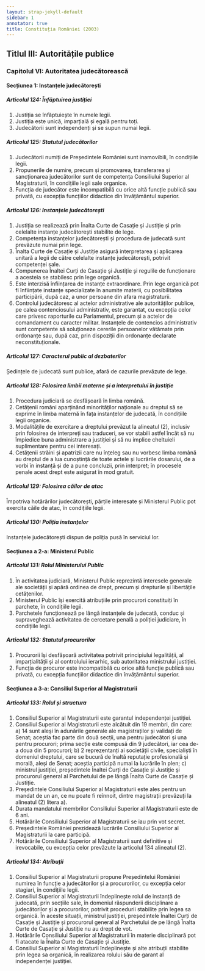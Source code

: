 ```yaml
---
layout: strap-jekyll-default
sidebar: 1
annotator: true
title: Constituția României (2003)
---
```


## Titlul III: Autoritățile publice

### Capitolul VI: Autoritatea judecătorească

#### Secțiunea 1: Instanțele judecătorești

##### **Articolul 124**: *Înfăptuirea justiției*

1. Justiția se înfăptuiește în numele legii.
1. Justiția este unică, imparțială și egală pentru toți.
1. Judecătorii sunt independenți și se supun numai legii.

##### **Articolul 125**: *Statutul judecătorilor*

1. Judecătorii numiți de Președintele României sunt inamovibili, în condițiile legii.
1. Propunerile de numire, precum și promovarea, transferarea și sancționarea judecătorilor sunt de competența Consiliului Superior al Magistraturii, în condițiile legii sale organice.
1. Funcția de judecător este incompatibilă cu orice altă funcție publică sau privată, cu excepția funcțiilor didactice din învățământul superior.

##### **Articolul 126**: *Instanțele judecătorești*

1. Justiția se realizează prin Înalta Curte de Casație și Justiție și prin celelalte instanțe judecătorești stabilite de lege.
1. Competența instanțelor judecătorești și procedura de judecată sunt prevăzute numai prin lege.
1. Înalta Curte de Casație și Justiție asigură interpretarea și aplicarea unitară a legii de către celelalte instanțe judecătorești, potrivit competenței sale.
1. Compunerea Înaltei Curți de Casație și Justiție și regulile de funcționare a acesteia se stabilesc prin lege organică.
1. Este interzisă înființarea de instanțe extraordinare. Prin lege organică pot fi înființate instanțe specializate în anumite materii, cu posibilitatea participării, după caz, a unor persoane din afara magistraturii.
1. Controlul judecătoresc al actelor administrative ale autorităților publice, pe calea contenciosului administrativ, este garantat, cu excepția celor care privesc raporturile cu Parlamentul, precum și a actelor de comandament cu caracter militar. Instanțele de contencios administrativ sunt competente să soluționeze cererile persoanelor vătămate prin ordonanțe sau, după caz, prin dispoziții din ordonanțe declarate neconstituționale.

##### **Articolul 127**: *Caracterul public al dezbaterilor*

Ședințele de judecată sunt publice, afară de cazurile prevăzute de lege.

##### **Articolul 128**: *Folosirea limbii materne și a interpretului în justiție*

1. Procedura judiciară se desfășoară în limba română.
1. Cetățenii români aparținând minorităților naționale au dreptul să se exprime în limba maternă în fața instanțelor de judecată, în condițiile legii organice.
1. Modalitățile de exercitare a dreptului prevăzut la alineatul (2), inclusiv prin folosirea de interpreți sau traduceri, se vor stabili astfel încât să nu împiedice buna administrare a justiției și să nu implice cheltuieli suplimentare pentru cei interesați.
1. Cetățenii străini și apatrizii care nu înțeleg sau nu vorbesc limba română au dreptul de a lua cunoștință de toate actele și lucrările dosarului, de a vorbi în instanță și de a pune concluzii, prin interpret; în procesele penale acest drept este asigurat în mod gratuit.

##### **Articolul 129**: *Folosirea căilor de atac*

Împotriva hotărârilor judecătorești, părțile interesate și Ministerul Public pot exercita căile de atac, în condițiile legii.

##### **Articolul 130**: *Poliția instanțelor*

Instanțele judecătorești dispun de poliția pusă în serviciul lor.

#### Secțiunea a 2-a: Ministerul Public

##### **Articolul 131**: *Rolul Ministerului Public*

1. În activitatea judiciară, Ministerul Public reprezintă interesele generale ale societății și apără ordinea de drept, precum și drepturile și libertățile cetățenilor.
1. Ministerul Public își exercită atribuțiile prin procurori constituiți în parchete, în condițiile legii.
1. Parchetele funcționează pe lângă instanțele de judecată, conduc și supraveghează activitatea de cercetare penală a poliției judiciare, în condițiile legii.

##### **Articolul 132**: *Statutul procurorilor*

1. Procurorii își desfășoară activitatea potrivit principiului legalității, al imparțialității și al controlului ierarhic, sub autoritatea ministrului justiției.
1. Funcția de procuror este incompatibilă cu orice altă funcție publică sau privată, cu excepția funcțiilor didactice din învățământul superior.

#### Secțiunea a 3-a: Consiliul Superior al Magistraturii

##### **Articolul 133**: *Rolul și structura*

1. Consiliul Superior al Magistraturii este garantul independenței justiției.
1. Consiliul Superior al Magistraturii este alcătuit din 19 membri, din care:
a) 14 sunt aleși în adunările generale ale magistraților și validați de Senat; aceștia fac parte din două secții, una pentru judecători și una pentru procurori; prima secție este compusă din 9 judecători, iar cea de-a doua din 5 procurori;
b) 2 reprezentanți ai societății civile, specialiști în domeniul dreptului, care se bucură de înaltă reputație profesională și morală, aleși de Senat; aceștia participă numai la lucrările în plen;
c) ministrul justiției, președintele Înaltei Curți de Casație și Justiție și procurorul general al Parchetului de pe lângă Înalta Curte de Casație și Justiție.
1. Președintele Consiliului Superior al Magistraturii este ales pentru un mandat de un an, ce nu poate fi reînnoit, dintre magistrații prevăzuți la alineatul (2) litera a).
1. Durata mandatului membrilor Consiliului Superior al Magistraturii este de 6 ani.
1. Hotărârile Consiliului Superior al Magistraturii se iau prin vot secret.
1. Președintele României prezidează lucrările Consiliului Superior al Magistraturii la care participă.
1. Hotărârile Consiliului Superior al Magistraturii sunt definitive și irevocabile, cu excepția celor prevăzute la articolul 134 alineatul (2).

##### **Articolul 134**: *Atribuții*

1. Consiliul Superior al Magistraturii propune Președintelui României numirea în funcție a judecătorilor și a procurorilor, cu excepția celor stagiari, în condițiile legii.
1. Consiliul Superior al Magistraturii îndeplinește rolul de instanță de judecată, prin secțiile sale, în domeniul răspunderii disciplinare a judecătorilor și a procurorilor, potrivit procedurii stabilite prin legea sa organică. În aceste situații, ministrul justiției, președintele Înaltei Curți de Casație și Justiție și procurorul general al Parchetului de pe lângă Înalta Curte de Casație și Justiție nu au drept de vot.
1. Hotărârile Consiliului Superior al Magistraturii în materie disciplinară pot fi atacate la Înalta Curte de Casație și Justiție.
1. Consiliul Superior al Magistraturii îndeplinește și alte atribuții stabilite prin legea sa organică, în realizarea rolului său de garant al independenței justiției.